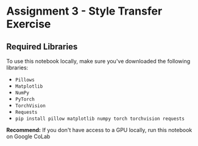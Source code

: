 # Assignment 3 - Style Transfer Exercise

## Required Libraries

To use this notebook locally, make sure you've downloaded the following libraries:

- `Pillows`
- `Matplotlib`
- `NumPy`
- `PyTorch`
- `TorchVision`
- `Requests`
- `pip install pillow matplotlib numpy torch torchvision requests`

**Recommend:** If you don't have access to a GPU locally, run this notebook on Google CoLab

